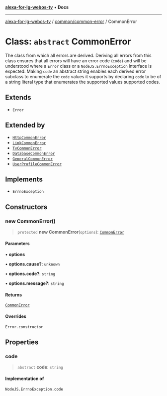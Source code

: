 [**alexa-for-lg-webos-tv**](../../../README.md) • **Docs**

***

[alexa-for-lg-webos-tv](../../../modules.md) / [common/common-error](../README.md) / CommonError

# Class: `abstract` CommonError

The class from which all errors are derived. Deriving all errors from this
class ensures that all errors will have an error code (`code`) and will be
understood where a `Error` class or a `NodeJS.ErrnoException` interface is
expected. Making `code` an abstract string enables each derived error
subclass to enumerate the `code` values it supports by declaring `code` to be
of a string literal type that enumerates the supported values supported
codes.

## Extends

- `Error`

## Extended by

- [`HttpCommonError`](../../../skill/lib/link/https-request/classes/HttpCommonError.md)
- [`LinkCommonError`](../../../skill/lib/link/link-common-error/classes/LinkCommonError.md)
- [`TvCommonError`](../../../bridge/lib/backend/tv/classes/TvCommonError.md)
- [`DatabaseCommonError`](../../database-common-error/classes/DatabaseCommonError.md)
- [`GeneralCommonError`](../../general-common-error/classes/GeneralCommonError.md)
- [`UserProfileCommonError`](../../user-profile/classes/UserProfileCommonError.md)

## Implements

- `ErrnoException`

## Constructors

### new CommonError()

> `protected` **new CommonError**(`options`): [`CommonError`](CommonError.md)

#### Parameters

• **options**

• **options.cause?**: `unknown`

• **options.code?**: `string`

• **options.message?**: `string`

#### Returns

[`CommonError`](CommonError.md)

#### Overrides

`Error.constructor`

## Properties

### code

> `abstract` **code**: `string`

#### Implementation of

`NodeJS.ErrnoException.code`
